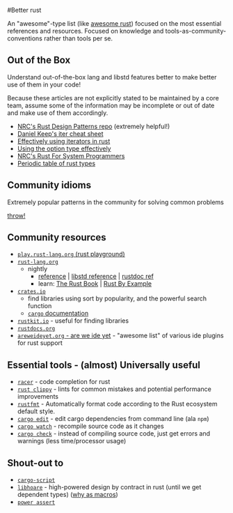 #Better rust

An "awesome"-type list (like [awesome rust](https://github.com/kud1ing/awesome-rust)) focused on the most essential references and resources. Focused on knowledge and tools-as-community-conventions rather than tools per se.

## Out of the Box

Understand out-of-the-box lang and libstd features better to make better use of them in your code!

Because these articles are not explicitly stated to be maintained by a core team, assume some of the information may be incomplete or out of date and make use of them accordingly.

* [NRC's Rust Design Patterns repo](https://github.com/nrc/patterns) (extremely helpful!)
* [Daniel Keep's iter cheat sheet](https://danielkeep.github.io/itercheat_baked.html)
* [Effectively using iterators in rust](http://hermanradtke.com/2015/06/22/effectively-using-iterators-in-rust.html)
* [Using the option type effectively](blog.8thlight.com/uku-taht/2015/04/29/using-the-option-type-effectively.html)
* [NRC's Rust For System Programmers](https://github.com/nrc/r4cppp)
* [Periodic table of rust types](http://cosmic.mearie.org/2014/01/periodic-table-of-rust-types/)

## Community idioms

Extremely popular patterns in the community for solving common problems

[throw!](https://github.com/daboross/rust-throw)

## Community resources

* [```play.rust-lang.org``` (rust playground)](https://play.rust-lang.org/)
* [```rust-lang.org```](https://rust-lang.org)
  * nightly
    * [reference](https://doc.rust-lang.org/nightly/reference.html) | [libstd reference](https://doc.rust-lang.org/nightly/std/index.html) | [rustdoc ref](https://doc.rust-lang.org/nightly/book/documentation.html)
    * learn: [The Rust Book](https://doc.rust-lang.org/nightly/book/) | [Rust By Example](http://rustbyexample.com/)
* [```crates.io```](https://crates.io)
  * find libraries using sort by popularity, and the powerful search function
  * [```cargo``` documentation](http://doc.crates.io/)
* [```rustkit.io```](http://rustkit.io/) - useful for finding libraries
* [```rustdocs.org```](https://rustdocs.org)
* [```areweideyet.org``` - are we ide yet](https://areweideyet.com) - "awesome list" of various ide plugins for rust support

## Essential tools - (almost) Universally useful

* [```racer```](https://github.com/phildawes/racer) - code completion for rust
* [```rust clippy```](https://github.com/Manishearth/rust-clippy) - lints for common mistakes and potential performance improvements
* [```rustfmt```](https://github.com/rust-lang-nursery/rustfmt) - Automatically format code according to the Rust ecosystem default style.
* [```cargo edit```](https://github.com/killercup/cargo-edit) - edit cargo dependencies from command line (ala ```npm```)
* [```cargo watch```](https://github.com/passcod/cargo-watch) - recompile source code as it changes
* [```cargo check```](https://github.com/rsolomo/cargo-check) - instead of compiling source code, just get errors and warnings (less time/processor usage)

## Shout-out to

* [```cargo-script```](https://github.com/DanielKeep/cargo-script)
* [```libhoare```](https://github.com/nrc/libhoare) - high-powered design by contract in rust (until we get dependent types) ([why as macros](https://www.reddit.com/r/rust/comments/2akn0y/libhoare_pre_and_postconditions_for_rust/ciwjr1g))
* [```power assert```](https://github.com/gifnksm/power-assert-rs)
